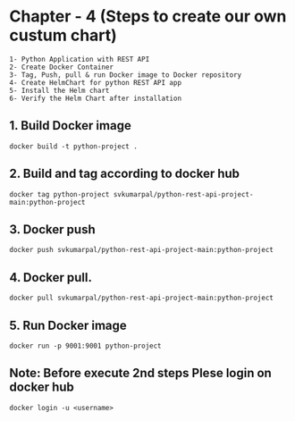 # Chapter - 4 (Steps to create our own custum chart)
```
1- Python Application with REST API
2- Create Docker Container
3- Tag, Push, pull & run Docker image to Docker repository
4- Create HelmChart for python REST API app
5- Install the Helm chart
6- Verify the Helm Chart after installation
```
## 1. Build Docker image 
```commandline
docker build -t python-project .
```
## 2. Build and tag according to docker hub
```commandline
docker tag python-project svkumarpal/python-rest-api-project-main:python-project
```
## 3. Docker push
```Commandline
docker push svkumarpal/python-rest-api-project-main:python-project
```
## 4. Docker pull.
```Commandline
docker pull svkumarpal/python-rest-api-project-main:python-project
```
## 5. Run Docker image
```commandline
docker run -p 9001:9001 python-project
```

## Note: Before execute 2nd steps Plese login on docker hub
```commandline
docker login -u <username>
```


